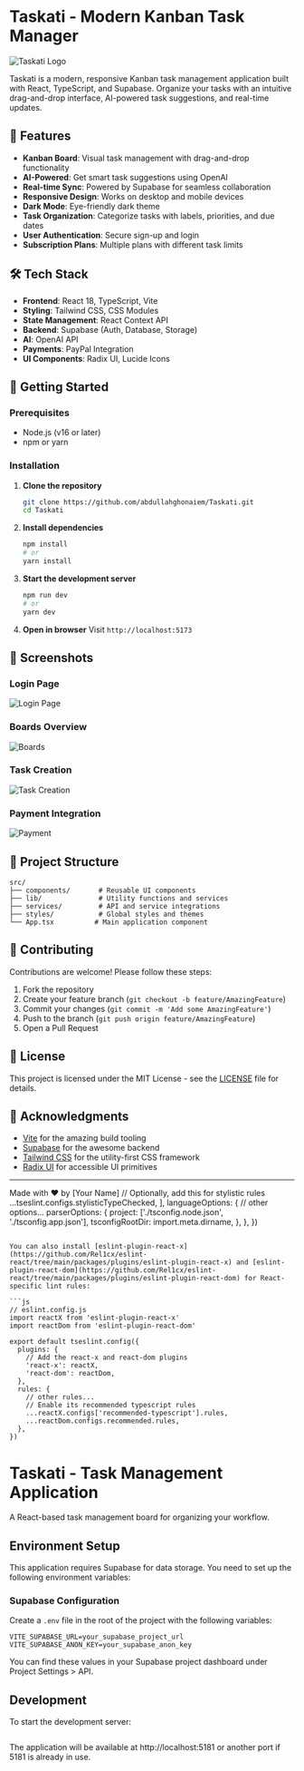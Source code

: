 # Taskati - Modern Kanban Task Manager

![Taskati Logo](public/vite.svg)

Taskati is a modern, responsive Kanban task management application built with React, TypeScript, and Supabase. Organize your tasks with an intuitive drag-and-drop interface, AI-powered task suggestions, and real-time updates.

## 🚀 Features

- **Kanban Board**: Visual task management with drag-and-drop functionality
- **AI-Powered**: Get smart task suggestions using OpenAI
- **Real-time Sync**: Powered by Supabase for seamless collaboration
- **Responsive Design**: Works on desktop and mobile devices
- **Dark Mode**: Eye-friendly dark theme
- **Task Organization**: Categorize tasks with labels, priorities, and due dates
- **User Authentication**: Secure sign-up and login
- **Subscription Plans**: Multiple plans with different task limits

## 🛠️ Tech Stack

- **Frontend**: React 18, TypeScript, Vite
- **Styling**: Tailwind CSS, CSS Modules
- **State Management**: React Context API
- **Backend**: Supabase (Auth, Database, Storage)
- **AI**: OpenAI API
- **Payments**: PayPal Integration
- **UI Components**: Radix UI, Lucide Icons

## 🚀 Getting Started

### Prerequisites

- Node.js (v16 or later)
- npm or yarn

### Installation

1. **Clone the repository**
   ```bash
   git clone https://github.com/abdullahghonaiem/Taskati.git
   cd Taskati
   ```

2. **Install dependencies**
   ```bash
   npm install
   # or
   yarn install
   ```

3. **Start the development server**
   ```bash
   npm run dev
   # or
   yarn dev
   ```

5. **Open in browser**
   Visit `http://localhost:5173`

## 📸 Screenshots

### Login Page
![Login Page](screenshots/login.png)

### Boards Overview
![Boards](screenshots/boards.png)

### Task Creation
![Task Creation](screenshots/task-creation.png)

### Payment Integration
![Payment](screenshots/payment.png)

## 📂 Project Structure

```
src/
├── components/       # Reusable UI components
├── lib/              # Utility functions and services
├── services/         # API and service integrations
├── styles/           # Global styles and themes
└── App.tsx          # Main application component
```

## 🤝 Contributing

Contributions are welcome! Please follow these steps:

1. Fork the repository
2. Create your feature branch (`git checkout -b feature/AmazingFeature`)
3. Commit your changes (`git commit -m 'Add some AmazingFeature'`)
4. Push to the branch (`git push origin feature/AmazingFeature`)
5. Open a Pull Request

## 📄 License

This project is licensed under the MIT License - see the [LICENSE](LICENSE) file for details.

## 🙏 Acknowledgments

- [Vite](https://vitejs.dev/) for the amazing build tooling
- [Supabase](https://supabase.com/) for the awesome backend
- [Tailwind CSS](https://tailwindcss.com/) for the utility-first CSS framework
- [Radix UI](https://www.radix-ui.com/) for accessible UI primitives

---

Made with ❤️ by [Your Name]
    // Optionally, add this for stylistic rules
    ...tseslint.configs.stylisticTypeChecked,
  ],
  languageOptions: {
    // other options...
    parserOptions: {
      project: ['./tsconfig.node.json', './tsconfig.app.json'],
      tsconfigRootDir: import.meta.dirname,
    },
  },
})
```

You can also install [eslint-plugin-react-x](https://github.com/Rel1cx/eslint-react/tree/main/packages/plugins/eslint-plugin-react-x) and [eslint-plugin-react-dom](https://github.com/Rel1cx/eslint-react/tree/main/packages/plugins/eslint-plugin-react-dom) for React-specific lint rules:

```js
// eslint.config.js
import reactX from 'eslint-plugin-react-x'
import reactDom from 'eslint-plugin-react-dom'

export default tseslint.config({
  plugins: {
    // Add the react-x and react-dom plugins
    'react-x': reactX,
    'react-dom': reactDom,
  },
  rules: {
    // other rules...
    // Enable its recommended typescript rules
    ...reactX.configs['recommended-typescript'].rules,
    ...reactDom.configs.recommended.rules,
  },
})
```

# Taskati - Task Management Application

A React-based task management board for organizing your workflow.

## Environment Setup

This application requires Supabase for data storage. You need to set up the following environment variables:

### Supabase Configuration

Create a `.env` file in the root of the project with the following variables:

```
VITE_SUPABASE_URL=your_supabase_project_url
VITE_SUPABASE_ANON_KEY=your_supabase_anon_key
```

You can find these values in your Supabase project dashboard under Project Settings > API.

## Development

To start the development server:

```npm run dev
```

The application will be available at http://localhost:5181 or another port if 5181 is already in use.

